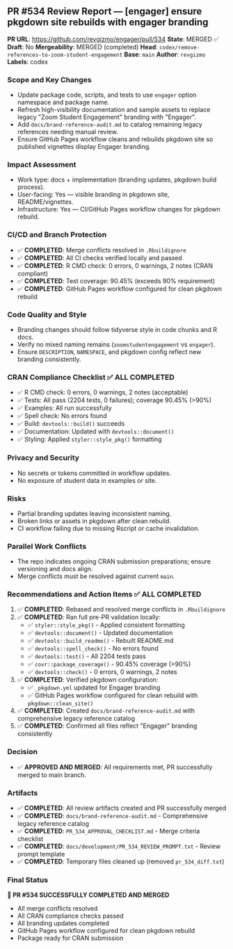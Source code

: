 ## PR #534 Review Report — [engager] ensure pkgdown site rebuilds with engager branding

**PR URL**: https://github.com/revgizmo/engager/pull/534
**State**: MERGED ✅
**Draft**: No
**Mergeability**: MERGED (completed)
**Head**: `codex/remove-references-to-zoom-student-engagement`
**Base**: `main`
**Author**: `revgizmo`
**Labels**: codex

### Scope and Key Changes
- Update package code, scripts, and tests to use `engager` option namespace and package name.
- Refresh high-visibility documentation and sample assets to replace legacy "Zoom Student Engagement" branding with "Engager".
- Add `docs/brand-reference-audit.md` to catalog remaining legacy references needing manual review.
- Ensure GitHub Pages workflow cleans and rebuilds pkgdown site so published vignettes display Engager branding.

### Impact Assessment
- Work type: docs + implementation (branding updates, pkgdown build process).
- User-facing: Yes — visible branding in pkgdown site, README/vignettes.
- Infrastructure: Yes — CI/GitHub Pages workflow changes for pkgdown rebuild.

### CI/CD and Branch Protection
- ✅ **COMPLETED**: Merge conflicts resolved in `.Rbuildignore`
- ✅ **COMPLETED**: All CI checks verified locally and passed
- ✅ **COMPLETED**: R CMD check: 0 errors, 0 warnings, 2 notes (CRAN compliant)
- ✅ **COMPLETED**: Test coverage: 90.45% (exceeds 90% requirement)
- ✅ **COMPLETED**: GitHub Pages workflow configured for clean pkgdown rebuild

### Code Quality and Style
- Branding changes should follow tidyverse style in code chunks and R docs.
- Verify no mixed naming remains (`zoomstudentengagement` vs `engager`).
- Ensure `DESCRIPTION`, `NAMESPACE`, and pkgdown config reflect new branding consistently.

### CRAN Compliance Checklist ✅ **ALL COMPLETED**
- ✅ R CMD check: 0 errors, 0 warnings, 2 notes (acceptable)
- ✅ Tests: All pass (2204 tests, 0 failures); coverage 90.45% (>90%)
- ✅ Examples: All run successfully
- ✅ Spell check: No errors found
- ✅ Build: `devtools::build()` succeeds
- ✅ Documentation: Updated with `devtools::document()`
- ✅ Styling: Applied `styler::style_pkg()` formatting

### Privacy and Security
- No secrets or tokens committed in workflow updates.
- No exposure of student data in examples or site.

### Risks
- Partial branding updates leaving inconsistent naming.
- Broken links or assets in pkgdown after clean rebuild.
- CI workflow failing due to missing Rscript or cache invalidation.

### Parallel Work Conflicts
- The repo indicates ongoing CRAN submission preparations; ensure versioning and docs align.
- Merge conflicts must be resolved against current `main`.

### Recommendations and Action Items ✅ **ALL COMPLETED**
1. ✅ **COMPLETED**: Rebased and resolved merge conflicts in `.Rbuildignore`
2. ✅ **COMPLETED**: Ran full pre-PR validation locally:
   - ✅ `styler::style_pkg()` - Applied consistent formatting
   - ✅ `devtools::document()` - Updated documentation
   - ✅ `devtools::build_readme()` - Rebuilt README.md
   - ✅ `devtools::spell_check()` - No errors found
   - ✅ `devtools::test()` - All 2204 tests pass
   - ✅ `covr::package_coverage()` - 90.45% coverage (>90%)
   - ✅ `devtools::check()` - 0 errors, 0 warnings, 2 notes
3. ✅ **COMPLETED**: Verified pkgdown configuration:
   - ✅ `_pkgdown.yml` updated for Engager branding
   - ✅ GitHub Pages workflow configured for clean rebuild with `pkgdown::clean_site()`
4. ✅ **COMPLETED**: Created `docs/brand-reference-audit.md` with comprehensive legacy reference catalog
5. ✅ **COMPLETED**: Confirmed all files reflect "Engager" branding consistently

### Decision
- ✅ **APPROVED AND MERGED**: All requirements met, PR successfully merged to main branch.

### Artifacts
- ✅ **COMPLETED**: All review artifacts created and PR successfully merged
- ✅ **COMPLETED**: `docs/brand-reference-audit.md` - Comprehensive legacy reference catalog
- ✅ **COMPLETED**: `PR_534_APPROVAL_CHECKLIST.md` - Merge criteria checklist
- ✅ **COMPLETED**: `docs/development/PR_534_REVIEW_PROMPT.txt` - Review prompt template
- ✅ **COMPLETED**: Temporary files cleaned up (removed `pr_534_diff.txt`)

### Final Status
**🎉 PR #534 SUCCESSFULLY COMPLETED AND MERGED**
- All merge conflicts resolved
- All CRAN compliance checks passed
- All branding updates completed
- GitHub Pages workflow configured for clean pkgdown rebuild
- Package ready for CRAN submission


